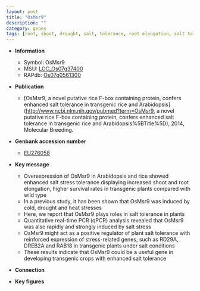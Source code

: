 ```yaml
---
layout: post
title: "OsMsr9"
description: ""
category: genes
tags: [root, shoot, drought, salt, tolerance, root elongation, salt tolerance, salt stress, stress, stress tolerance]
---
```


* **Information**  
    + Symbol: OsMsr9  
    + MSU: [LOC_Os07g37400](http://rice.plantbiology.msu.edu/cgi-bin/ORF_infopage.cgi?orf=LOC_Os07g37400)  
    + RAPdb: [Os07g0561300](http://rapdb.dna.affrc.go.jp/viewer/gbrowse_details/irgsp1?name=Os07g0561300)  

* **Publication**  
    + [OsMsr9, a novel putative rice F-box containing protein, confers enhanced salt tolerance in transgenic rice and Arabidopsis](http://www.ncbi.nlm.nih.gov/pubmed?term=OsMsr9, a novel putative rice F-box containing protein, confers enhanced salt tolerance in transgenic rice and Arabidopsis%5BTitle%5D), 2014, Molecular Breeding.

* **Genbank accession number**  
    + [EU276058](http://www.ncbi.nlm.nih.gov/nuccore/EU276058)

* **Key message**  
    + Overexpression of OsMsr9 in Arabidopsis and rice showed enhanced salt stress tolerance displaying increased shoot and root elongation, higher survival rates in transgenic plants compared with wild type
    + In a previous study, it has been shown that OsMsr9 was induced by cold, drought and heat stresses
    + Here, we report that OsMsr9 plays roles in salt tolerance in plants
    + Quantitative real-time PCR (qPCR) analysis revealed that OsMsr9 was also rapidly and strongly induced by salt stress
    + OsMsr9 might act as a positive regulator of plant salt tolerance with reinforced expression of stress-related genes, such as RD29A, DREB2A and RAB18 in transgenic plants under salt conditions
    + These results indicate that OsMsr9 could be a useful gene in developing transgenic crops with enhanced salt tolerance

* **Connection**  

* **Key figures**  


